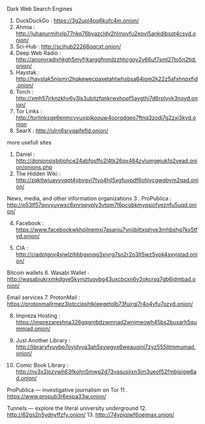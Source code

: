 Dark Web Search Engines


1. DuckDuckGo : https://3g2upl4pq6kufc4m.onion/
2.  Ahmia : http://juhanurmihxlp77nkq76byazcldy2hlmovfu2epvl5ankdibsot4csyd.onion/
3.  Sci-Hub   : http://scihub22266oqcxt.onion/
4.  Deep Web Radio : http://anonyradixhkgh5myfrkarggfnmdzzhhcgoy2v66uf7sml27to5n2tid.onion/
5. Haystak : http://haystak5njsmn2hqkewecpaxetahtwhsbsa64jom2k22z5afxhnpxfid.onion/
6. Torch : http://xmh57jrknzkhv6y3ls3ubitzfqnkrwxhopf5aygthi7d6rplyvk3noyd.onion/
7. Tor Links : http://torlinksge6enmcyyuxjpjkoouw4oorgdgeo7ftnq3zodj7g2zxi3kyd.onion
8. SearX    : http://ulrn6sryqaifefld.onion/










more usefull sites

1. Daniel    : http://donionsixbjtiohce24abfgsffo2l4tk26qx464zylumgejukfq2vead.onion/onions.php
2. The Hidden Wiki : http://zqktlwiuavvvqqt4ybvgvi7tyo4hjl5xgfuvpdf6otjiycgwqbym2qad.onion/

News, media, and other information organizations
3 . ProPublica : http://p53lf57qovyuvwsc6xnrppyply3vtqm7l6pcobkmyqsiofyeznfu5uqd.onion/

4. Facebook : https://www.facebookwkhpilnemxj7asaniu7vnjjbiltxjqhye3mhbshg7kx5tfyd.onion/

5. CIA : http://ciadotgov4sjwlzihbbgxnqg3xiyrg7so2r2o3lt5wz5ypk4sxyjstad.onion/

Bitcoin wallets
6. Wasabi Wallet : http://wasabiukrxmkdgve5kynjztuovbg43uxcbcxn6y2okcrsg7gb6jdmbad.onion/

Email services
7. ProtonMail : https://protonmailrmez3lotccipshtkleegetolb73fuirgj7r4o4vfu7ozyd.onion/

8. Impreza Hosting : https://imprezareshna326gqgmbdzwmnad2wnjmeowh45bs2buxarh5qummjad.onion/

9. Just Another Library : http://libraryfyuybp7oyidyya3ah5xvwgyx6weauoini7zyz555litmmumad.onion/
10. Comic Book Library : http://nv3x2jozywh63fkohn5mwp2d73vasusjixn3im3ueof52fmbjsigw6ad.onion/

ProPublica — investigative journalism on Tor
11 . https://www.propub3r6espa33w.onion/

Tunnels — explore the literal university underground
12. http://62gs2n5ydnyffzfy.onion/
13. http://74ypjqjwf6oejmax.onion/
